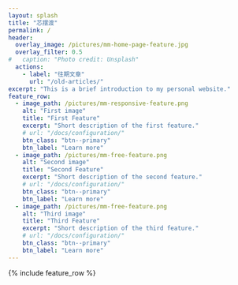```yaml
---
layout: splash
title: "芯摆渡"
permalink: /
header:
  overlay_image: /pictures/mm-home-page-feature.jpg
  overlay_filter: 0.5
#   caption: "Photo credit: Unsplash"
  actions:
    - label: "往期文章"
      url: "/old-articles/"
excerpt: "This is a brief introduction to my personal website."
feature_row:
  - image_path: /pictures/mm-responsive-feature.png
    alt: "First image"
    title: "First Feature"
    excerpt: "Short description of the first feature."
    # url: "/docs/configuration/"
    btn_class: "btn--primary"
    btn_label: "Learn more"
  - image_path: /pictures/mm-free-feature.png
    alt: "Second image"
    title: "Second Feature"
    excerpt: "Short description of the second feature."
    # url: "/docs/configuration/"
    btn_class: "btn--primary"
    btn_label: "Learn more"
  - image_path: /pictures/mm-free-feature.png
    alt: "Third image"
    title: "Third Feature"
    excerpt: "Short description of the third feature."
    # url: "/docs/configuration/"
    btn_class: "btn--primary"
    btn_label: "Learn more"
---
```



{% include feature_row %}
